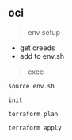 ## oci

> env setup
* get creeds
* add to env.sh

> exec

```shell
source env.sh

init

terraform plan

terraform apply

```